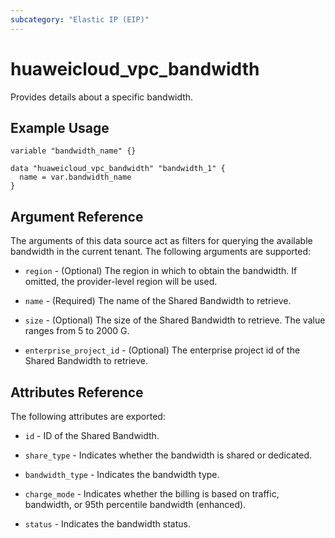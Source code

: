 ```yaml
---
subcategory: "Elastic IP (EIP)"
---
```


# huaweicloud\_vpc\_bandwidth

Provides details about a specific bandwidth.

## Example Usage

```hcl
variable "bandwidth_name" {}

data "huaweicloud_vpc_bandwidth" "bandwidth_1" {
  name = var.bandwidth_name
}
```

## Argument Reference

The arguments of this data source act as filters for querying the available
bandwidth in the current tenant. The following arguments are supported:

* `region` - (Optional) The region in which to obtain the bandwidth. If omitted, the provider-level region will be used.

* `name` - (Required) The name of the Shared Bandwidth to retrieve.

* `size` - (Optional) The size of the Shared Bandwidth to retrieve. The value ranges from 5 to 2000 G.

* `enterprise_project_id` - (Optional) The enterprise project id of the Shared Bandwidth to retrieve.


## Attributes Reference

The following attributes are exported:

* `id` -  ID of the Shared Bandwidth.

* `share_type` - Indicates whether the bandwidth is shared or dedicated.

* `bandwidth_type` - Indicates the bandwidth type.

* `charge_mode` - Indicates whether the billing is based on traffic, bandwidth, or 95th percentile bandwidth (enhanced).

* `status` - Indicates the bandwidth status.
